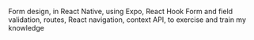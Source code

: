 Form design, in React Native, using Expo, React Hook Form and field validation, routes, React navigation, context API, to exercise and train my knowledge
